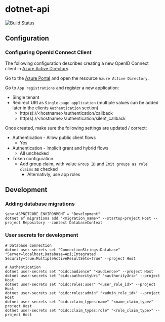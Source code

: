 # dotnet-api

[![Build Status](https://chrishaland.visualstudio.com/dotnet-api/_apis/build/status/Build%20pipeline?branchName=main)](https://chrishaland.visualstudio.com/dotnet-api/_build/latest?definitionId=5&branchName=main)

## Configuration

### Configuring OpenId Connect Client
The following configuration describes creating a new OpenID Connect client in [Azure Active Directory](https://portal.azure.com/).

Go to the [Azure Portal](https://portal.azure.com/) and open the resource `Azure Active Directory`. 

Go to `App registrations` and register a new application:

* Single tenant
* Redirect URI as `Single-page application` (multiple values can be added later in the clients `Authentication` section)
  * http(s)://\<hostname>/authentication/callback
  * http(s)://\<hostname>/authentication/silent_callback

Once created, make sure the following settings are updated / correct:

* Authentication - Allow public client flows
  * Yes
* Authentication - Implicit grant and hybrid flows
  * All unchecked
* Token configuration
  * Add group claim, with value `Group ID` and `Emit groups as role claims` as checked
    * Alternativly, use app roles

## Development

### Adding database migrations

```
$env:ASPNETCORE_ENVIRONMENT = "Development"
dotnet ef migrations add "<migration_name>" --startup-project Host --project Repository --context DatabaseContext
```

### User secrets for development

```
# Database connection
dotnet user-secrets set "ConnectionStrings:Database" "Server=localhost;Database=Api;Integrated Security=true;MultipleActiveResultSets=true" --project Host

# Authentication
dotnet user-secrets set "oidc:audience" "<audience>" --project Host
dotnet user-secrets set "oidc:authorityUri" "<authorityUri>" --project Host
dotnet user-secrets set "oidc:roles:user" "<user_role_id>" --project Host
dotnet user-secrets set "oidc:roles:admin" "<admin_role_id>" --project Host
dotnet user-secrets set "oidc:claim_types:name" "<name_claim_type>" --project Host
dotnet user-secrets set "oidc:claim_types:role" "<role_claim_type>" --project Host
```
